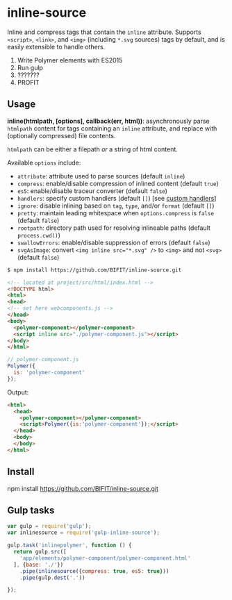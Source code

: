 # inline-source

Inline and compress tags that contain the `inline` attribute. Supports `<script>`, `<link>`, and `<img>` (including `*.svg` sources) tags by default, and is easily extensible to handle others.

1. Write Polymer elements with ES2015
2. Run gulp
3. ???????
4. PROFIT

## Usage

**inline(htmlpath, [options], callback(err, html))**: asynchronously parse `htmlpath` content for tags containing an `inline` attribute, and replace with (optionally compressed) file contents.

`htmlpath` can be either a filepath *or* a string of html content.

Available `options` include:
- `attribute`: attribute used to parse sources (default `inline`)
- `compress`: enable/disable compression of inlined content (default `true`)
- `es5`: enable/disable traceur converter (default `false`)
- `handlers`: specify custom handlers (default `[]`) [see [custom handlers](#custom-handlers)]
- `ignore`: disable inlining based on `tag`, `type`, and/or `format` (default `[]`)
- `pretty`: maintain leading whitespace when `options.compress` is `false` (default `false`)
- `rootpath`: directory path used for resolving inlineable paths (default `process.cwd()`)
- `swallowErrors`: enable/disable suppression of errors (default `false`)
- `svgAsImage`: convert `<img inline src="*.svg" />` to `<img>` and not `<svg>` (default `false`)

```bash
$ npm install https://github.com/BIFIT/inline-source.git
```
```html
<!-- located at project/src/html/index.html -->
<!DOCTYPE html>
<html>
<head>
<!-- set here webcomponents.js -->  
</head>
<body>
  <polymer-component></polymer-component>
  <script inline src="./polymer-component.js"></script>
</body>
</html>
```
```javascript
// polymer-component.js
Polymer({
  is: 'polymer-component'
});
```
Output:
```html
<html>
  <head>
    <polymer-component></polymer-component>
    <script>Polymer({is:'polymer-component'});</script>
  </head>
  <body>
  </body>
</html>
```

## Install
npm install https://github.com/BIFIT/inline-source.git


## Gulp tasks
```javascript
var gulp = require('gulp');
var inlinesource = require('gulp-inline-source');

gulp.task('inlinepolymer', function () {
  return gulp.src([
    'app/elements/polymer-component/polymer-component.html'
  ], {base: './'})
    .pipe(inlinesource({compress: true, es5: true}))
    .pipe(gulp.dest('.'))

});
```
